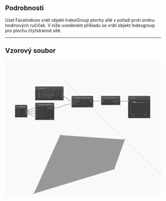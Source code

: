 ## Podrobnosti
Uzel FaceIndices vrátí objekt IndexGroup plochy sítě v pořadí proti směru hodinových ručiček. V níže uvedeném příkladu se vrátí objekt Indexgroup pro plochu čtyřstranné sítě.
___
## Vzorový soubor

![FaceIndices](./Autodesk.DesignScript.Geometry.Mesh.FaceIndices_img.jpg)

